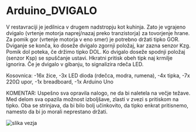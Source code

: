 # Arduino_DVIGALO
 V restavraciji je jedilnica v drugem nadstropju kot kuhinja. Zato je vgrajeno dvigalo (vrtenje motorja naprej/nazaj preko tranzistorja) za tovorjenje hrane. Za pomik gor (vrtenje motorja v eno smer) je potrebno držati tipko GOR. Dviganje se konča, ko doseže dvigalo zgornji položaj, kar zazna senzor Kzg. Pomik dol poteka, če držimo tipko DOL. Ko dvigalo doseže spodnji položaj (senzor Ksp)  se spuščanje ustavi. Hkratni pritisk obeh tipk naj krmilje ignorira. Če je dvigalo v gibanju, to signalizira rdeča LED. 

 Kosovnica:
 -16x žice,
 -3x LED dioda (rdečca, modra, rumena),
 -4x tipka,
 -7x  220Ω upor,
 -1x breadboard,
 -1x Arduino Uno

KOMENTAR:
Uspešno sva opravila nalogo, ne da bi naletela na večje težave. Med delom sva opazila možnost izboljšave, zlasti v zvezi s pritiskom na tipko. Oba se strinjava, da bi bilo bolj učinkovito, da tipko enkrat pritisnemo, namesto da bi jo morali neprestano držati.




![slika vezja](https://github.com/AnzeP12/Arduino_DVIGALO/assets/165130022/09081833-6fa0-4c56-acbd-0760e5384afb)
